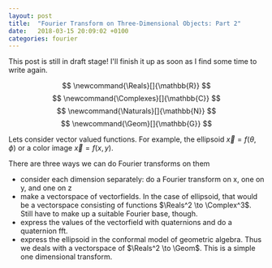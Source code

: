 ```yaml
---
layout: post
title:  "Fourier Transform on Three-Dimensional Objects: Part 2"
date:   2018-03-15 20:09:02 +0100
categories: fourier
---
```


This post is still in draft stage! I'll finish it up as soon as I find some time to write again.

$$ \newcommand{\Reals}[]{\mathbb{R}} $$
$$ \newcommand{\Complexes}[]{\mathbb{C}} $$
$$ \newcommand{\Naturals}[]{\mathbb{N}} $$
$$ \newcommand{\Geom}[]{\mathbb{G}} $$


Lets consider vector valued functions. For example, the ellipsoid $\vec{x} = f(\theta, \phi)$ or a color image $\vec{x} = f(x, y)$.

There are three ways we can do Fourier transforms on them

 - consider each dimension separately: do a Fourier transform on x, one on y, and one on z
 - make a vectorspace of vectorfields. In the case of ellipsoid, that would be a vectorspace consisting of functions $\Reals^2 \to \Complex^3$. Still have to make up a suitable Fourier base, though.
 - express the values of the vectorfield with quaternions and do a quaternion fft. 
 - express the ellipsoid in the conformal model of geometric algebra. Thus we deals with a vectorspace of $\Reals^2 \to \Geom$. This is a simple one dimensional transform.
